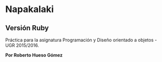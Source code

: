 # Napakalaki

## Versión Ruby
Práctica para la asignatura Programación y Diseño orientado a objetos - UGR 2015/2016.

**Por Roberto Hueso Gómez**
